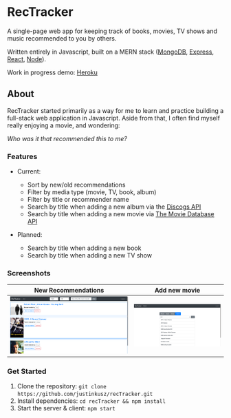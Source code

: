 # RecTracker

A single-page web app for keeping track of books, movies, TV shows and music recommended to you by others.

Written entirely in Javascript, built on a MERN stack ([MongoDB](https://www.mongodb.com/), [Express](https://expressjs.com/), [React](https://reactjs.org/), [Node](https://nodejs.org/en/)).

Work in progress demo: [Heroku](https://serene-ocean-96040.herokuapp.com/)

## About

RecTracker started primarily as a way for me to learn and practice building a full-stack web application in Javascript. Aside from that, I often find myself really enjoying a movie, and wondering:

*Who was it that recommended this to me?*

### Features

* Current:
  * Sort by new/old recommendations
  * Filter by media type (movie, TV, book, album)
  * Filter by title or recommender name
  * Search by title when adding a new album via the [Discogs API](https://www.discogs.com/developers/)
  * Search by title when adding a new movie via [The Movie Database API](https://developers.themoviedb.org/3)

* Planned:
  * Search by title when adding a new book
  * Search by title when adding a new TV show


### Screenshots

New Recommendations | Add new movie
------------------- | --------------
![New Recs](/docs/img/new-recs.png) | ![Add movie](/docs/img/movie-search.png)


### Get Started

1. Clone the repository: `git clone https://github.com/justinkusz/recTracker.git`
2. Install dependencies: `cd recTracker && npm install`
3. Start the server & client: `npm start`
